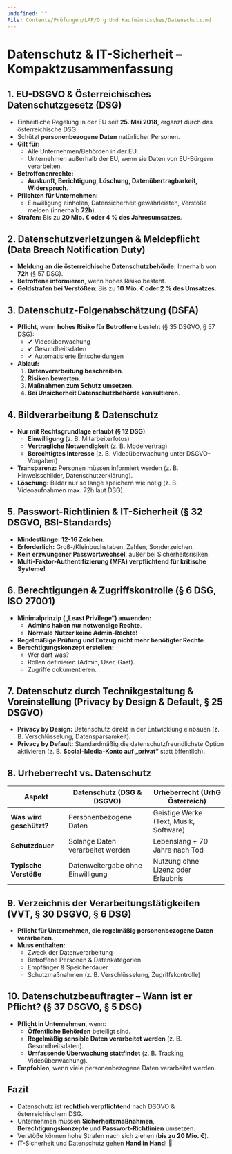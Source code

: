 ```yaml
---
undefined: ""
File: Contents/Prüfungen/LAP/Org Und Kaufmännisches/Datenschutz.md
---
```

# **Datenschutz & IT-Sicherheit – Kompaktzusammenfassung**

## **1. EU-DSGVO & Österreichisches Datenschutzgesetz (DSG)**

- Einheitliche Regelung in der EU seit **25. Mai 2018**, ergänzt durch das österreichische DSG.
- Schützt **personenbezogene Daten** natürlicher Personen.
- **Gilt für:**
    - Alle Unternehmen/Behörden in der EU.
    - Unternehmen außerhalb der EU, wenn sie Daten von EU-Bürgern verarbeiten.
- **Betroffenenrechte:**
    - **Auskunft, Berichtigung, Löschung, Datenübertragbarkeit, Widerspruch**.
- **Pflichten für Unternehmen:**
    - Einwilligung einholen, Datensicherheit gewährleisten, Verstöße melden (innerhalb **72h**).
- **Strafen:** Bis zu **20 Mio. € oder 4 % des Jahresumsatzes**.

## **2. Datenschutzverletzungen & Meldepflicht (Data Breach Notification Duty)**

- **Meldung an die österreichische Datenschutzbehörde:** Innerhalb von **72h** (§ 57 DSG).
- **Betroffene informieren**, wenn hohes Risiko besteht.
- **Geldstrafen bei Verstößen**: Bis zu **10 Mio. € oder 2 % des Umsatzes**.

## **3. Datenschutz-Folgenabschätzung (DSFA)**

- **Pflicht**, wenn **hohes Risiko für Betroffene** besteht (§ 35 DSGVO, § 57 DSG):
    - ✔ Videoüberwachung
    - ✔ Gesundheitsdaten
    - ✔ Automatisierte Entscheidungen
- **Ablauf:**
    1. **Datenverarbeitung beschreiben**.
    2. **Risiken bewerten**.
    3. **Maßnahmen zum Schutz umsetzen**.
    4. **Bei Unsicherheit Datenschutzbehörde konsultieren**.

## **4. Bildverarbeitung & Datenschutz**

- **Nur mit Rechtsgrundlage erlaubt (§ 12 DSG)**:
    - **Einwilligung** (z. B. Mitarbeiterfotos)
    - **Vertragliche Notwendigkeit** (z. B. Modelvertrag)
    - **Berechtigtes Interesse** (z. B. Videoüberwachung unter DSGVO-Vorgaben)
- **Transparenz:** Personen müssen informiert werden (z. B. Hinweisschilder, Datenschutzerklärung).
- **Löschung:** Bilder nur so lange speichern wie nötig (z. B. Videoaufnahmen max. 72h laut DSG).

## **5. Passwort-Richtlinien & IT-Sicherheit (§ 32 DSGVO, BSI-Standards)**

- **Mindestlänge:** **12-16 Zeichen**.
- **Erforderlich:** Groß-/Kleinbuchstaben, Zahlen, Sonderzeichen.
- **Kein erzwungener Passwortwechsel**, außer bei Sicherheitsrisiken.
- **Multi-Faktor-Authentifizierung (MFA) verpflichtend für kritische Systeme!**

## **6. Berechtigungen & Zugriffskontrolle (§ 6 DSG, ISO 27001)**

- **Minimalprinzip („Least Privilege“) anwenden:**
    - **Admins haben nur notwendige Rechte**.
    - **Normale Nutzer keine Admin-Rechte!**
- **Regelmäßige Prüfung und Entzug nicht mehr benötigter Rechte**.
- **Berechtigungskonzept erstellen:**
    - Wer darf was?
    - Rollen definieren (Admin, User, Gast).
    - Zugriffe dokumentieren.

## **7. Datenschutz durch Technikgestaltung & Voreinstellung (Privacy by Design & Default, § 25 DSGVO)**

- **Privacy by Design:** Datenschutz direkt in der Entwicklung einbauen (z. B. Verschlüsselung, Datensparsamkeit).
- **Privacy by Default:** Standardmäßig die datenschutzfreundlichste Option aktivieren (z. B. **Social-Media-Konto auf „privat“** statt öffentlich).

## **8. Urheberrecht vs. Datenschutz**

|**Aspekt**|**Datenschutz (DSG & DSGVO)**|**Urheberrecht (UrhG Österreich)**|
|---|---|---|
|**Was wird geschützt?**|Personenbezogene Daten|Geistige Werke (Text, Musik, Software)|
|**Schutzdauer**|Solange Daten verarbeitet werden|Lebenslang + 70 Jahre nach Tod|
|**Typische Verstöße**|Datenweitergabe ohne Einwilligung|Nutzung ohne Lizenz oder Erlaubnis|

## **9. Verzeichnis der Verarbeitungstätigkeiten (VVT, § 30 DSGVO, § 6 DSG)**

- **Pflicht für Unternehmen, die regelmäßig personenbezogene Daten verarbeiten**.
- **Muss enthalten:**
    - Zweck der Datenverarbeitung
    - Betroffene Personen & Datenkategorien
    - Empfänger & Speicherdauer
    - Schutzmaßnahmen (z. B. Verschlüsselung, Zugriffskontrolle)

## **10. Datenschutzbeauftragter – Wann ist er Pflicht? (§ 37 DSGVO, § 5 DSG)**

- **Pflicht in Unternehmen**, wenn:
    - **Öffentliche Behörden** beteiligt sind.
    - **Regelmäßig sensible Daten verarbeitet werden** (z. B. Gesundheitsdaten).
    - **Umfassende Überwachung stattfindet** (z. B. Tracking, Videoüberwachung).
- **Empfohlen**, wenn viele personenbezogene Daten verarbeitet werden.

## **Fazit**

- Datenschutz ist **rechtlich verpflichtend** nach DSGVO & österreichischem DSG.
- Unternehmen müssen **Sicherheitsmaßnahmen**, **Berechtigungskonzepte** und **Passwort-Richtlinien** umsetzen.
- Verstöße können hohe Strafen nach sich ziehen (**bis zu 20 Mio. €**).
- IT-Sicherheit und Datenschutz gehen **Hand in Hand**! 🚀